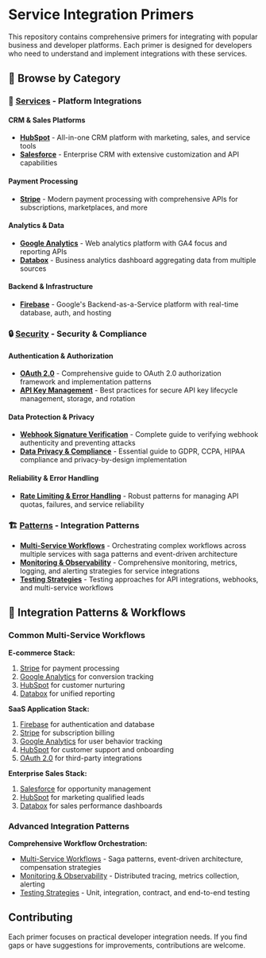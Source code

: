 # Service Integration Primers

This repository contains comprehensive primers for integrating with popular business and developer platforms. Each primer is designed for developers who need to understand and implement integrations with these services.

## 📁 Browse by Category

### 🔗 [Services](./services/) - Platform Integrations

#### CRM & Sales Platforms
- **[HubSpot](./services/crm/hubspot.md)** - All-in-one CRM platform with marketing, sales, and service tools
- **[Salesforce](./services/crm/salesforce.md)** - Enterprise CRM with extensive customization and API capabilities

#### Payment Processing
- **[Stripe](./services/payments/stripe.md)** - Modern payment processing with comprehensive APIs for subscriptions, marketplaces, and more

#### Analytics & Data
- **[Google Analytics](./services/analytics/google-analytics.md)** - Web analytics platform with GA4 focus and reporting APIs
- **[Databox](./services/analytics/databox.md)** - Business analytics dashboard aggregating data from multiple sources

#### Backend & Infrastructure
- **[Firebase](./services/infrastructure/firebase.md)** - Google's Backend-as-a-Service platform with real-time database, auth, and hosting

### 🔒 [Security](./security/) - Security & Compliance

#### Authentication & Authorization
- **[OAuth 2.0](./security/authentication/oauth.md)** - Comprehensive guide to OAuth 2.0 authorization framework and implementation patterns
- **[API Key Management](./security/authentication/api-key-management.md)** - Best practices for secure API key lifecycle management, storage, and rotation

#### Data Protection & Privacy
- **[Webhook Signature Verification](./security/data-protection/webhook-signature-verification.md)** - Complete guide to verifying webhook authenticity and preventing attacks
- **[Data Privacy & Compliance](./security/data-protection/data-privacy-compliance-considerations.md)** - Essential guide to GDPR, CCPA, HIPAA compliance and privacy-by-design implementation

#### Reliability & Error Handling
- **[Rate Limiting & Error Handling](./security/reliability/rate-limiting-error-handling.md)** - Robust patterns for managing API quotas, failures, and service reliability

### 🏗️ [Patterns](./patterns/) - Integration Patterns

- **[Multi-Service Workflows](./patterns/multi-service-workflows.md)** - Orchestrating complex workflows across multiple services with saga patterns and event-driven architecture
- **[Monitoring & Observability](./patterns/monitoring-observability.md)** - Comprehensive monitoring, metrics, logging, and alerting strategies for service integrations
- **[Testing Strategies](./patterns/testing-strategies.md)** - Testing approaches for API integrations, webhooks, and multi-service workflows

## 🔄 Integration Patterns & Workflows

### Common Multi-Service Workflows

**E-commerce Stack:**
1. [Stripe](./services/payments/stripe.md) for payment processing
2. [Google Analytics](./services/analytics/google-analytics.md) for conversion tracking
3. [HubSpot](./services/crm/hubspot.md) for customer nurturing
4. [Databox](./services/analytics/databox.md) for unified reporting

**SaaS Application Stack:**
1. [Firebase](./services/infrastructure/firebase.md) for authentication and database
2. [Stripe](./services/payments/stripe.md) for subscription billing
3. [Google Analytics](./services/analytics/google-analytics.md) for user behavior tracking
4. [HubSpot](./services/crm/hubspot.md) for customer support and onboarding
5. [OAuth 2.0](./security/authentication/oauth.md) for third-party integrations

**Enterprise Sales Stack:**
1. [Salesforce](./services/crm/salesforce.md) for opportunity management
2. [HubSpot](./services/crm/hubspot.md) for marketing qualified leads
3. [Databox](./services/analytics/databox.md) for sales performance dashboards

### Advanced Integration Patterns

**Comprehensive Workflow Orchestration:**
- [Multi-Service Workflows](./patterns/multi-service-workflows.md) - Saga patterns, event-driven architecture, compensation strategies
- [Monitoring & Observability](./patterns/monitoring-observability.md) - Distributed tracing, metrics collection, alerting
- [Testing Strategies](./patterns/testing-strategies.md) - Unit, integration, contract, and end-to-end testing

## Contributing

Each primer focuses on practical developer integration needs. If you find gaps or have suggestions for improvements, contributions are welcome.

